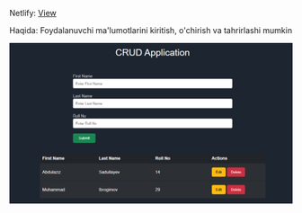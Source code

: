 
Netlify: [View](https://crud-bb.netlify.app/)

Haqida: Foydalanuvchi ma'lumotlarini kiritish, o'chirish va tahrirlashi mumkin


![Crud](https://github.com/bekzodxudaybergenow/crud/blob/master/crud.png)
